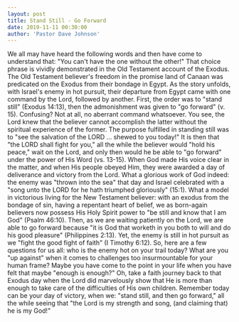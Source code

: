 ```yaml
---
layout: post
title: Stand Still - Go Forward
date: 2019-11-11 00:30:00
author: 'Pastor Dave Johnson'
---
```


We all may have heard the following words and then have come to understand that: "You can't have the one without the other!" That choice phrase is vividly demonstrated in the Old Testament account of the Exodus. The Old Testament believer's freedom in the promise land of Canaan was predicated on the Exodus from their bondage in Egypt. As the story unfolds, with Israel's enemy in hot pursuit, their departure from Egypt came with one command by the Lord, followed by another. First, the order was to "stand still" (Exodus 14:13), then the admonishment was given to "go forward" (v. 15). Confusing? Not at all, no aberrant command whatsoever. You see, the Lord knew that the believer cannot accomplish the latter without the spiritual experience of the former. The purpose fulfilled in standing still was to "see the salvation of the LORD ... shewed to you today!" It is then that "the LORD shall fight for you," all the while the believer would "hold his peace," wait on the Lord, and only then would he be able to "go forward" under the power of His Word (vs. 13-15). When God made His voice clear in the matter, and when His people obeyed Him, they were awarded a day of deliverance and victory from the Lord. What a glorious work of God indeed: the enemy was "thrown into the sea" that day and Israel celebrated with a "song unto the LORD for he hath triumphed gloriously" (15:1). What a model in victorious living for the New Testament believer: with an exodus from the bondage of sin, having a repentant heart of belief, we as born-again believers now possess His Holy Spirit power to "be still and know that I am God" (Psalm 46:10). Then, as we are waiting patiently on the Lord, we are able to go forward because "it is God that worketh in you both to will and do his good pleasure" (Philippines 2:13). Yet, the enemy is still in hot pursuit as we "fight the good fight of faith" (I Timothy 6:12). So, here are a few questions for us all: who is the enemy hot on your trail today? What are you "up against" when it comes to challenges too insurmountable for your human frame? Maybe you have come to the point in your life when you have felt that maybe "enough is enough?" Oh, take a faith journey back to that Exodus day when the Lord did marvelously show that He is more than enough to take care of the difficulties of His own children. Remember today can be your day of victory, when we: "stand still, and then go forward," all the while seeing that "the Lord is my strength and song, (and claiming that) he is my God!"
